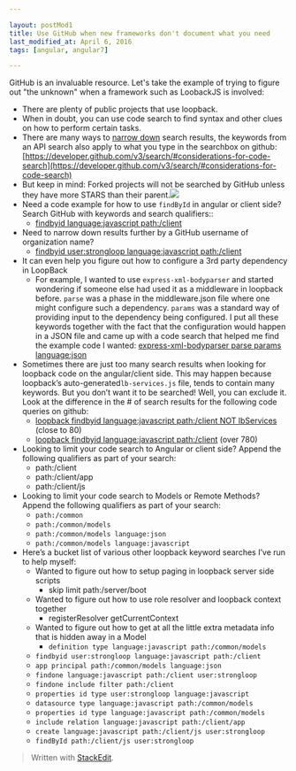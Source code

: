 ```yaml
---  

layout: postMod1
title: Use GitHub when new frameworks don't document what you need
last_modified_at: April 6, 2016
tags: [angular, angular7]  

--- 
```


GitHub is an invaluable resource. Let's take the example of trying to figure out "the unknown" when a framework such as  LoobackJS is involved:
-   There are plenty of public projects that use loopback.
-   When in doubt, you can use code search to find syntax and other clues on how to perform certain tasks.
-   There are many ways to [narrow down](https://help.github.com/articles/searching-code/) search results, the keywords from an API search also apply to what you type in the searchbox on github: [https://developer.github.com/v3/search/#considerations-for-code-search](https://developer.github.com/v3/search/#considerations-for-code-search)
-   But keep in mind: Forked projects will not be searched by GitHub unless they have more STARS than their parent.![](https://lh6.googleusercontent.com/_zPIzX78nxw3BIgBrwP7tP2kfALx1N7XOj8dfSMOvaKFp0MBEmbbqWTxR5m2HUVAVJvJq2wUgv7nzHFlYtheDZUxwQ77DtmKXIPI51RhxZ5PMyiiCDDzhvs0Ae8PKJXN1nrEQDxeStE)
-   Need a code example for how to use `findById` in angular or client side? Search GitHub with keywords and search qualifiers::
    - [findbyid language:javascript path:/client](https://github.com/search?q=findbyid+language%3Ajavascript+path%3A%2Fclient&type=Code&utf8=%E2%9C%93)
-   Need to narrow down results further by a GitHub username of organization name?
	- [findbyid user:strongloop language:javascript path:/client](https://github.com/search?utf8=%E2%9C%93&q=findbyid+user%3Astrongloop+language%3Ajavascript+path%3A%2Fclient&type=Code&ref=searchresults)
-   It can even help you figure out how to configure a 3rd party dependency in LoopBack
	- For example, I wanted to use `express-xml-bodyparser` and started wondering if someone else had used it as a middleware in loopback before. `parse` was a phase in the middleware.json file where one might configure such a dependency. `params` was a standard way of providing input to the dependency being configured. I put all these keywords together with the fact that the configuration would happen in a JSON file and came up with a code search that helped me find the example code I wanted: [express-xml-bodyparser parse params language:json](https://github.com/search?q=express-xml-bodyparser+parse+params+language%3Ajson&type=Code&utf8=%E2%9C%93)
- Sometimes there are just too many search results when looking for loopback code on the angular/client side. This may happen because loopback’s auto-generated`lb-services.js` file, tends to contain many keywords. But you don’t want it to be searched! Well, you can exclude it. Look at the difference in the # of search results for the following code queries on github:
	- [loopback findbyid language:javascript path:/client NOT lbServices](https://github.com/search?utf8=%E2%9C%93&q=loopback+findbyid+language%3Ajavascript+path%3A%2Fclient+NOT+lbServices&type=Code&ref=searchresults) (close to 80)
	- [loopback findbyid language:javascript path:/client](https://github.com/search?utf8=%E2%9C%93&q=loopback+findbyid+language%3Ajavascript+path%3A%2Fclient&type=Code&ref=searchresults) (over 780)
-   Looking to limit your code search to Angular or client side? Append the following qualifiers as part of your search:
	-   path:/client
	-   path:/client/app    
	-   path:/client/js
-   Looking to limit your code search to Models or Remote Methods? Append the following qualifiers as part of your search:
	- `path:/common`
	- `path:/common/models`
	- `path:/common/models language:json`    
	- `path:/common/models language:javascript`
-   Here’s a bucket list of various other loopback keyword searches I’ve run to help myself:
	- Wanted to figure out how to setup paging in loopback server side scripts
		- skip limit path:/server/boot
	-   Wanted to figure out how to use role resolver and loopback context together
		- registerResolver getCurrentContext
	- Wanted to figure out how to get at all the little extra metadata info that is hidden away in a Model
		- `definition type language:javascript path:/common/models`
	- `findbyid user:strongloop language:javascript path:/client`
	- `app principal path:/common/models language:json`
	- `findone language:javascript path:/client user:strongloop`
	- `findone include filter path:/client`
	- `properties id type user:strongloop language:javascript`
	- `datasource type language:javascript path:/common/models`
	- `properties id type language:javascript path:/common/models`
	- `include relation language:javascript path:/client/app`
	- `create language:javascript path:/client/js user:strongloop`
	- `findById path:/client/js user:strongloop`

> Written with [StackEdit](https://stackedit.io/).
<!--stackedit_data:
eyJoaXN0b3J5IjpbLTIxMDUwMDY0NTMsLTE5OTI2Mjk4MTAsLT
E2MTk4MzAyNjNdfQ==
-->